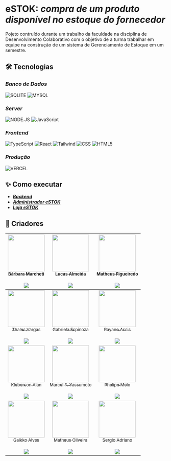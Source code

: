 # **eSTOK:** _compra de um produto disponível no estoque do fornecedor_

<!--
[![preview](./.github/preview.png)](/LINK-ACESSO-PROJETO/)

[🔗 ACESSE O PROJETO ](/LINK-ACESSO-PROJETO/)
-->

Pojeto contruído durante um trabalho da faculdade na disciplina de Desenvolvimento Colaborativo com o objetivo de a turma trabalhar em equipe na construção de um sistema de Gerenciamento de Estoque em um semestre.

## **🛠 Tecnologias**

### _Banco de Dados_

![SQLITE](https://img.shields.io/badge/SQLite-07405E?style=for-the-badge&logo=sqlite&logoColor=white)
![MYSQL](https://img.shields.io/badge/MySQL-00000F?style=for-the-badge&logo=mysql&logoColor=white)

### _Server_

![NODE.JS](https://img.shields.io/badge/Node.js-43853D?style=for-the-badge&logo=node.js&logoColor=white)
![JavaScript](https://img.shields.io/badge/JavaScript-323330?style=for-the-badge&logo=javascript&logoColor=F7DF1E)

### _Frontend_

![TypeScript](https://img.shields.io/badge/TypeScript-007ACC?style=for-the-badge&logo=typescript&logoColor=white)
![React](https://img.shields.io/badge/React-20232A?style=for-the-badge&logo=react&logoColor=61DAFB)
![Tailwind](https://img.shields.io/badge/Tailwind_CSS-38B2AC?style=for-the-badge&logo=tailwind-css&logoColor=white)
![CSS](https://img.shields.io/badge/CSS3-1572B6?style=for-the-badge&logo=css3&logoColor=white)
![HTML5](https://img.shields.io/badge/HTML5-E34F26?style=for-the-badge&logo=html5&logoColor=white)

### _Produção_

![VERCEL](https://img.shields.io/badge/Vercel-000000?style=for-the-badge&logo=vercel&logoColor=white)

## **✨ Como executar**

- **_[Backend](./server/README.md)_**
- **_[Administrador eSTOK](./FRONT-DEV/admin-web/README-install.md)_**
- **_[Loja eSTOK](./FRONT-DEV/portal-web/README-install.md)_**

## **🚀 Criadores**

| [<img src="https://avatars.githubusercontent.com/u/88682522?v=4" width=115><br><sub>Bárbara Marcheti</sub>](https://github.com/Bamarcheti) <br><br> [![](https://img.shields.io/badge/LinkedIn-0077B5?style=for-the-badge&logo=linkedin&logoColor=white)](https://www.linkedin.com/in/barbara-marcheti-fiorin) |                 [<img src="https://avatars.githubusercontent.com/u/64665422?v=4" width=115><br><sub>Lucas Almeida</sub>](https://github.com/LucasATS) <br><br> [![](https://img.shields.io/badge/LinkedIn-0077B5?style=for-the-badge&logo=linkedin&logoColor=white)](https://www.linkedin.com/in/lucas-almeida-tiburtino-da-silva)                 |    [<img src="https://avatars.githubusercontent.com/u/15002987?v=4" width=115><br><sub>Matheus Figueiredo</sub>](https://github.com/MatheusFiigueiredo) <br><br> [![](https://img.shields.io/badge/LinkedIn-0077B5?style=for-the-badge&logo=linkedin&logoColor=white)](https://www.linkedin.com/in/matheus-fernandes-de-figueiredo)    |
| :------------------------------------------------------------------------------------------------------------------------------------------------------------------------------------------------------------------------------------------------------------------------------------------------------------: | :------------------------------------------------------------------------------------------------------------------------------------------------------------------------------------------------------------------------------------------------------------------------------------------------------------------------------------------------: | :------------------------------------------------------------------------------------------------------------------------------------------------------------------------------------------------------------------------------------------------------------------------------------------------------------------------------------: |
|     [<img src="https://avatars.githubusercontent.com/u/101616134?v=4" width=115><br><sub>Thales Vargas</sub>](https://github.com/ThalesTayson) <br><br> [![](https://img.shields.io/badge/LinkedIn-0077B5?style=for-the-badge&logo=linkedin&logoColor=white)](https://www.linkedin.com/in/thalesvargas96/)     | [<img src="https://github.com/Espinoza9.png?size=115" width=115><br><sub>Gabriela Espinoza</sub>](https://github.com/Espinoza9) <br><br> [![](https://img.shields.io/badge/LinkedIn-0077B5?style=for-the-badge&logo=linkedin&logoColor=white)](https://www.linkedin.com/in/gabriela-espinoza%F0%9F%8F%B3%EF%B8%8F%E2%80%8D%F0%9F%8C%88-47449819a/) |                          [<img src="https://github.com/Raycsm.png?size=115" width=115><br><sub>Rayane Assis</sub>](https://github.com/Raycsm) <br><br> [![](https://img.shields.io/badge/LinkedIn-0077B5?style=for-the-badge&logo=linkedin&logoColor=white)](https://www.linkedin.com/in/rayassismagalhaes/)                           |
|      [<img src="https://github.com/2LordDark2.png?size=115" width=115><br><sub>Kleberson Alan</sub>](https://github.com/2LordDark2) <br><br> [![](https://img.shields.io/badge/LinkedIn-0077B5?style=for-the-badge&logo=linkedin&logoColor=white)](https://www.linkedin.com/in/kleberson-alan-036045214/)      |                     [<img src="https://github.com/marcelfy.png?size=115" width=115><br><sub>Marcel F. Yassumoto</sub>](https://github.com/marcelfy) <br><br> [![](https://img.shields.io/badge/LinkedIn-0077B5?style=for-the-badge&logo=linkedin&logoColor=white)](https://www.linkedin.com/in/marcel-f-yassumoto-126826211/)                      |              [<img src="https://github.com/PhelipeMelo.png?size=115" width=115><br><sub>Phelipe Melo</sub>](https://github.com/PhelipeMelo) <br><br> [![](https://img.shields.io/badge/LinkedIn-0077B5?style=for-the-badge&logo=linkedin&logoColor=white)](https://www.linkedin.com/in/phelipe-gomes-de-melo-806015190/)               |
|                    [<img src="https://github.com/Gaikko.png?size=115" width=115><br><sub>Gaikko Alves</sub>](https://github.com/Gaikko) <br><br> [![](https://img.shields.io/badge/LinkedIn-0077B5?style=for-the-badge&logo=linkedin&logoColor=white)](https://www.linkedin.com/in/gaikko/)                    |                    [<img src="https://github.com/MatheusNxt25.png?size=115" width=115><br><sub>Matheus Oliveira</sub>](https://github.com/MatheusNxt25) <br><br> [![](https://img.shields.io/badge/LinkedIn-0077B5?style=for-the-badge&logo=linkedin&logoColor=white)](https://www.linkedin.com/in/matheus-oliveira-251a06154/)                    | [<img src="https://github.com/SergioAdrianoSousa.png?size=115" width=115><br><sub>Sergio Adriano</sub>](https://github.com/SergioAdrianoSousa) <br><br> [![](https://img.shields.io/badge/LinkedIn-0077B5?style=for-the-badge&logo=linkedin&logoColor=white)](https://www.linkedin.com/in/s%C3%A9rgio-adriano-sousa-santos-8a8331160/) |
